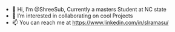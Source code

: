 - 👋 Hi, I’m @ShreeSub, Currently a masters Student at NC state 
- 👀 I’m interested in collaborating on cool Projects
- 📫 You can reach me at https://www.linkedin.com/in/slramasu/

<!---
ShreeSub/ShreeSub is a ✨ special ✨ repository because its `README.md` (this file) appears on your GitHub profile.
You can click the Preview link to take a look at your changes.
--->
